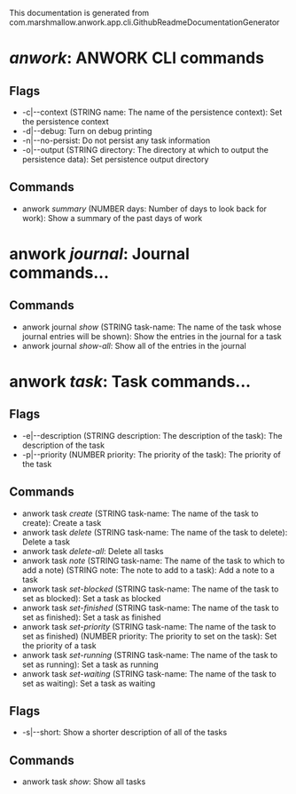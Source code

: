 This documentation is generated from com.marshmallow.anwork.app.cli.GithubReadmeDocumentationGenerator

#  *anwork*: ANWORK CLI commands
## Flags
- -c|--context (STRING name: The name of the persistence context): Set the persistence context
- -d|--debug: Turn on debug printing
- -n|--no-persist: Do not persist any task information
- -o|--output (STRING directory: The directory at which to output the persistence data): Set persistence output directory
## Commands
- anwork *summary* (NUMBER days: Number of days to look back for work): Show a summary of the past days of work
# anwork *journal*: Journal commands...
## Commands
- anwork journal *show* (STRING task-name: The name of the task whose journal entries will be shown): Show the entries in the journal for a task
- anwork journal *show-all*: Show all of the entries in the journal
# anwork *task*: Task commands...
## Flags
- -e|--description (STRING description: The description of the task): The description of the task
- -p|--priority (NUMBER priority: The priority of the task): The priority of the task
## Commands
- anwork task *create* (STRING task-name: The name of the task to create): Create a task
- anwork task *delete* (STRING task-name: The name of the task to delete): Delete a task
- anwork task *delete-all*: Delete all tasks
- anwork task *note* (STRING task-name: The name of the task to which to add a note) (STRING note: The note to add to a task): Add a note to a task
- anwork task *set-blocked* (STRING task-name: The name of the task to set as blocked): Set a task as blocked
- anwork task *set-finished* (STRING task-name: The name of the task to set as finished): Set a task as finished
- anwork task *set-priority* (STRING task-name: The name of the task to set as finished) (NUMBER priority: The priority to set on the task): Set the priority of a task
- anwork task *set-running* (STRING task-name: The name of the task to set as running): Set a task as running
- anwork task *set-waiting* (STRING task-name: The name of the task to set as waiting): Set a task as waiting
## Flags
- -s|--short: Show a shorter description of all of the tasks
## Commands
- anwork task *show*: Show all tasks
